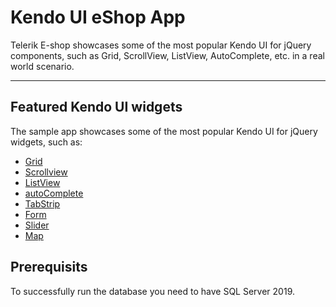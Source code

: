 # Kendo UI eShop App

Telerik E-shop showcases some of the most popular Kendo UI for jQuery components, such as Grid, ScrollView, ListView, AutoComplete, etc. in a real world scenario.

----------

## Featured Kendo UI widgets

The sample app showcases some of the most popular Kendo UI for jQuery widgets, such as:

 - [Grid][1]
 - [Scrollview][2]
 - [ListView][3]
 - [autoComplete][4]
 - [TabStrip][5]
 - [Form][6]
 - [Slider][7]
 - [Map][8]


  [1]: https://demos.telerik.com/kendo-ui/grid/index
  [2]: https://demos.telerik.com/kendo-ui/scrollview/index
  [3]: https://www.telerik.com/kendo-ui/listview/index
  [4]: https://www.telerik.com/kendo-ui/autocomplete/index
  [5]: https://www.telerik.com/kendo-ui/tabstrip/index
  [6]: https://www.telerik.com/kendo-ui/form/index
  [7]: https://demos.telerik.com/kendo-ui/slider
  [8]: https://demos.telerik.com/kendo-ui/map
  
## Prerequisits

To successfully run the database you need to have SQL Server 2019.